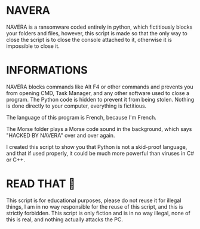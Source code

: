 # NAVERA
NAVERA is a ransomware coded entirely in python, which fictitiously blocks your folders and files, however, this script is made so that the only way to close the script is to close the console attached to it, otherwise it is impossible to close it.

# INFORMATIONS

NAVERA blocks commands like Alt F4 or other commands and prevents you from opening CMD, Task Manager, and any other software used to close a program. The Python code is hidden to prevent it from being stolen. Nothing is done directly to your computer, everything is fictitious.

The language of this program is French, because I'm French.

The Morse folder plays a Morse code sound in the background, which says "HACKED BY NAVERA" over and over again.

I created this script to show you that Python is not a skid-proof language, and that if used properly, it could be much more powerful than viruses in C# or C++.


# READ THAT 🚫

This script is for educational purposes, please do not reuse it for illegal things, I am in no way responsible for the reuse of this script, and this is strictly forbidden. This script is only fiction and is in no way illegal, none of this is real, and nothing actually attacks the PC.
